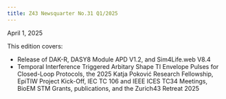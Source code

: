 ```yaml
---
title: Z43 Newsquarter No.31 Q1/2025
---
```

April 1, 2025

This edition covers: 

- Release of DAK-R, DASY8 Module APD V1.2, and Sim4Life.web V8.4
- Temporal Interference Triggered Arbitary Shape TI Envelope Pulses for Closed-Loop Protocols, the 2025 Katja Poković Research Fellowship, EpiTIW Project Kick-Off, IEC TC 106 and IEEE ICES TC34 Meetings, BioEM STM Grants, publications, and the Zurich43 Retreat 2025
